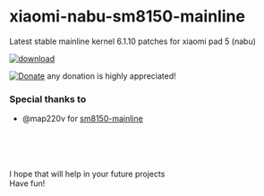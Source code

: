 # xiaomi-nabu-sm8150-mainline
Latest stable mainline kernel 6.1.10 patches for xiaomi pad 5 (nabu)

[![download](https://img.shields.io/github/downloads/serdeliuk/xiaomi-nabu-sm8150-mainline/total)](https://github.com/serdeliuk/xiaomi-nabu-sm8150-mainline/releases/download/6.1.10/xiaomi-nabu-sm8150-mainline.6.1.10.tar)

[![Donate](https://img.shields.io/badge/Donate-PayPal-green.svg)](https://paypal.me/serdeliuk) any donation is highly appreciated!


### Special thanks to
- @map220v for [sm8150-mainline](https://github.com/map220v/sm8150-mainline)

<br><br><br><br>
I hope that will help in your future projects<br>
Have fun!
